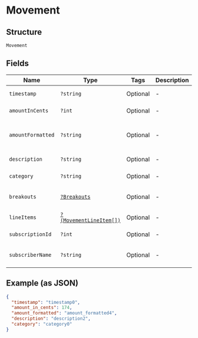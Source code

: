 
# Movement

## Structure

`Movement`

## Fields

| Name | Type | Tags | Description | Getter | Setter |
|  --- | --- | --- | --- | --- | --- |
| `timestamp` | `?string` | Optional | - | getTimestamp(): ?string | setTimestamp(?string timestamp): void |
| `amountInCents` | `?int` | Optional | - | getAmountInCents(): ?int | setAmountInCents(?int amountInCents): void |
| `amountFormatted` | `?string` | Optional | - | getAmountFormatted(): ?string | setAmountFormatted(?string amountFormatted): void |
| `description` | `?string` | Optional | - | getDescription(): ?string | setDescription(?string description): void |
| `category` | `?string` | Optional | - | getCategory(): ?string | setCategory(?string category): void |
| `breakouts` | [`?Breakouts`](../../doc/models/breakouts.md) | Optional | - | getBreakouts(): ?Breakouts | setBreakouts(?Breakouts breakouts): void |
| `lineItems` | [`?(MovementLineItem[])`](../../doc/models/movement-line-item.md) | Optional | - | getLineItems(): ?array | setLineItems(?array lineItems): void |
| `subscriptionId` | `?int` | Optional | - | getSubscriptionId(): ?int | setSubscriptionId(?int subscriptionId): void |
| `subscriberName` | `?string` | Optional | - | getSubscriberName(): ?string | setSubscriberName(?string subscriberName): void |

## Example (as JSON)

```json
{
  "timestamp": "timestamp0",
  "amount_in_cents": 174,
  "amount_formatted": "amount_formatted4",
  "description": "description2",
  "category": "category0"
}
```

